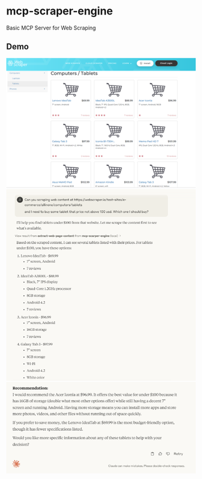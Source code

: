 # mcp-scraper-engine
Basic MCP Server for Web Scraping

## Demo
![page1](assets/page1.png)
![page2](assets/page2.png)
![page3](assets/page3.png)

